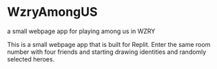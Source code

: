 # WzryAmongUS
a small webpage app for playing among us in WZRY

This is a small webpage app that is built for Replit. Enter the same room number with four friends and starting drawing identities and randomly selected heroes.
